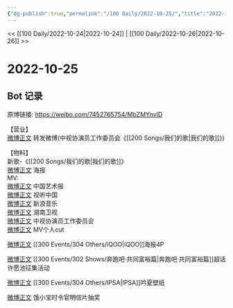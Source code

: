 ```yaml
---
{"dg-publish":true,"permalink":"/100 Daily/2022-10-25/","title":"2022-10-25","created":"2022-11-07T17:48:38.000+08:00","updated":"2023-01-09T17:24:38.242+08:00"}
---
```



<< [[100 Daily/2022-10-24\|2022-10-24]] | [[100 Daily/2022-10-26\|2022-10-26]] >>

# 2022-10-25

## Bot 记录

原博链接: https://weibo.com/7452765754/MbZMYnvlD

【营业】  
[微博正文](http://weibo.com/1736988591/MbYDmDvTj) 转发微博(中视协演员工作委员会《[[200 Songs/我们的歌\|我们的歌]]》)

【物料】  
新歌-《[[200 Songs/我们的歌\|我们的歌]]》  
[微博正文](http://weibo.com/1943724947/MbTBPvzzJ) 海报  
MV:  
[微博正文](http://weibo.com/1943724947/MbTxM3Xgb) 中国艺术报  
[微博正文](http://weibo.com/7408066931/MbUpgmgvO) 视听中国  
[微博正文](http://weibo.com/1266269835/MbUGSsk2f) 新浪音乐  
[微博正文](http://weibo.com/1638629382/MbUGipkuf) 湖南卫视  
[微博正文](http://weibo.com/2245175993/MbUU235WF) 中视协演员工作委员会  
[微博正文](http://weibo.com/6466290670/MbYkv6jtC) MV个人cut

[微博正文](https://m.weibo.cn/6378846558/4828376394891608) [[300 Events/304 Others/iQOO\|iQOO]]海报4P

[微博正文](http://weibo.com/5242381821/MbUPVACKx) [[300 Events/302 Shows/奔跑吧·共同富裕篇\|奔跑吧·共同富裕篇]]超话许愿池征集活动

[微博正文](http://weibo.com/1851789841/MbVb8Ak2A) [[300 Events/304 Others/IPSA\|IPSA]]吟夏壁纸

[微博正文](http://weibo.com/2606197387/MbWVug7z2) 饿小宝时令官明信片抽奖
